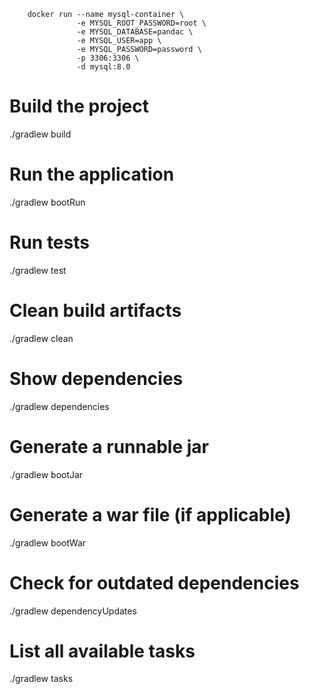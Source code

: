```shell
    docker run --name mysql-container \
               -e MYSQL_ROOT_PASSWORD=root \
               -e MYSQL_DATABASE=pandac \
               -e MYSQL_USER=app \
               -e MYSQL_PASSWORD=password \
               -p 3306:3306 \
               -d mysql:8.0
```

# Build the project
./gradlew build

# Run the application
./gradlew bootRun

# Run tests
./gradlew test

# Clean build artifacts
./gradlew clean

# Show dependencies
./gradlew dependencies

# Generate a runnable jar
./gradlew bootJar

# Generate a war file (if applicable)
./gradlew bootWar

# Check for outdated dependencies
./gradlew dependencyUpdates

# List all available tasks
./gradlew tasks